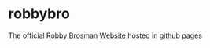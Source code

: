 # robbybro

The official Robby Brosman [Website](http://www.robbybrosman.com) hosted in github pages
